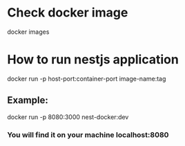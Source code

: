 # Check docker image
docker images

# How to run nestjs application
docker run -p host-port:container-port image-name:tag
## Example: 
docker run -p 8080:3000 nest-docker:dev
### You will find it on your machine localhost:8080